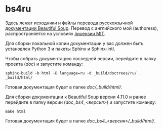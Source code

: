 # bs4ru

Здесь лежат исходники и файлы перевода русскоязычной [документации Beautiful Soup](http://bs4ru.geekwriter.ru/). Перевод с английского мой (authoress), распространяется на условиях [лицензии MIT](https://github.com/authoress/bs4ru/blob/master/LICENSE.txt).

Для сборки локальной копии документации у вас должен быть установлен Python 3 и пакеты Sphinx и Sphinx-intl.

Чтобы собрать документацию последней версии, перейдите в папку проекта (*doc*) и запустите команду: 

`sphinx-build -b html -D language=ru -d _build/doctrees/ru/ . _build/html/`

Готовая документация будет в папке *doc/_build/html/*.

Для сборки документации к Beautiful Soup версии 4.11.0 и ранее перейдите в папку версии (*doc_bs4_<версия>*) и запустите команду: 

`make html`

Готовая документация будет в папке *doc_bs4_<версия>/_build/html/*.
